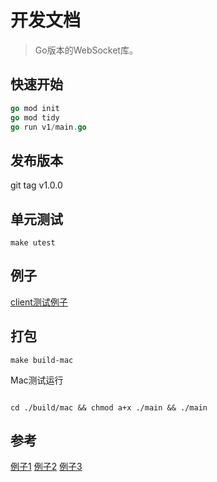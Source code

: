 # 开发文档

> Go版本的WebSocket库。

## 快速开始

```go
go mod init 
go mod tidy
go run v1/main.go

```

## 发布版本

git tag v1.0.0

## 单元测试

```shell
make utest
```

## 例子

[client测试例子](../examples/v1-client/index.html)

## 打包

```shell
make build-mac
```

Mac测试运行

```shell

cd ./build/mac && chmod a+x ./main && ./main
```

## 参考

[例子1](https://segmentfault.com/a/1190000022034813)
[例子2](https://github.com/gobwas/ws)
[例子3](https://tonybai.com/2019/09/28/how-to-build-websockets-in-go/)

